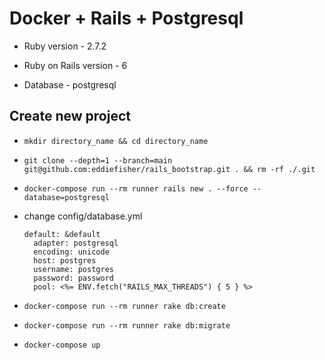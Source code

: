 # Docker + Rails + Postgresql

* Ruby version - 2.7.2

* Ruby on Rails version - 6

* Database - postgresql

## Create new project

* `mkdir directory_name && cd directory_name`

* `git clone --depth=1 --branch=main git@github.com:eddiefisher/rails_bootstrap.git . && rm -rf ./.git`

* `docker-compose run --rm runner rails new . --force --database=postgresql`

* change config/database.yml
  ```
  default: &default
    adapter: postgresql
    encoding: unicode
    host: postgres
    username: postgres
    password: password
    pool: <%= ENV.fetch("RAILS_MAX_THREADS") { 5 } %>
  ```

* `docker-compose run --rm runner rake db:create`

* `docker-compose run --rm runner rake db:migrate`

* `docker-compose up`
